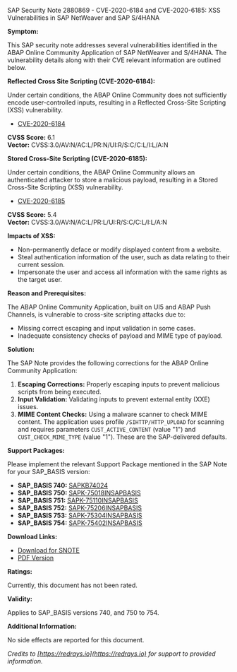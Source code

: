 SAP Security Note 2880869 - CVE-2020-6184 and CVE-2020-6185: XSS Vulnerabilities in SAP NetWeaver and SAP S/4HANA

**Symptom:**

This SAP security note addresses several vulnerabilities identified in the ABAP Online Community Application of SAP NetWeaver and S/4HANA. The vulnerability details along with their CVE relevant information are outlined below.

**Reflected Cross Site Scripting (CVE-2020-6184):**

Under certain conditions, the ABAP Online Community does not sufficiently encode user-controlled inputs, resulting in a Reflected Cross-Site Scripting (XSS) vulnerability.

- [CVE-2020-6184](https://cve.mitre.org/cgi-bin/cvename.cgi?name=CVE-2020-6184)

**CVSS Score:** 6.1  
**Vector:** CVSS:3.0/AV:N/AC:L/PR:N/UI:R/S:C/C:L/I:L/A:N

**Stored Cross-Site Scripting (CVE-2020-6185):**

Under certain conditions, the ABAP Online Community allows an authenticated attacker to store a malicious payload, resulting in a Stored Cross-Site Scripting (XSS) vulnerability.

- [CVE-2020-6185](https://cve.mitre.org/cgi-bin/cvename.cgi?name=CVE-2020-6185)

**CVSS Score:** 5.4  
**Vector:** CVSS:3.0/AV:N/AC:L/PR:L/UI:R/S:C/C:L/I:L/A:N

**Impacts of XSS:**

- Non-permanently deface or modify displayed content from a website.
- Steal authentication information of the user, such as data relating to their current session.
- Impersonate the user and access all information with the same rights as the target user.

**Reason and Prerequisites:**

The ABAP Online Community Application, built on UI5 and ABAP Push Channels, is vulnerable to cross-site scripting attacks due to:

- Missing correct escaping and input validation in some cases.
- Inadequate consistency checks of payload and MIME type of payload.

**Solution:**

The SAP Note provides the following corrections for the ABAP Online Community Application:

1. **Escaping Corrections:** Properly escaping inputs to prevent malicious scripts from being executed.
2. **Input Validation:** Validating inputs to prevent external entity (XXE) issues.
3. **MIME Content Checks:** Using a malware scanner to check MIME content. The application uses profile `/SIHTTP/HTTP_UPLOAD` for scanning and requires parameters `CUST_ACTIVE_CONTENT` (value "1") and `CUST_CHECK_MIME_TYPE` (value "1"). These are the SAP-delivered defaults.

**Support Packages:**

Please implement the relevant Support Package mentioned in the SAP Note for your SAP_BASIS version:

- **SAP_BASIS 740:** [SAPKB74024](https://me.sap.com/supportpackage/SAPKB74024)
- **SAP_BASIS 750:** [SAPK-75018INSAPBASIS](https://me.sap.com/supportpackage/SAPK-75018INSAPBASIS)
- **SAP_BASIS 751:** [SAPK-75110INSAPBASIS](https://me.sap.com/supportpackage/SAPK-75110INSAPBASIS)
- **SAP_BASIS 752:** [SAPK-75206INSAPBASIS](https://me.sap.com/supportpackage/SAPK-75206INSAPBASIS)
- **SAP_BASIS 753:** [SAPK-75304INSAPBASIS](https://me.sap.com/supportpackage/SAPK-75304INSAPBASIS)
- **SAP_BASIS 754:** [SAPK-75402INSAPBASIS](https://me.sap.com/supportpackage/SAPK-75402INSAPBASIS)

**Download Links:**

- [Download for SNOTE](https://notesdownloads.sap.com/note/0040000000199212020)
- [PDF Version](https://userapps.support.sap.com/sap/support/sfm/notes/print/0002880869?language=en-US&token=91EE8033536CDB9273A40855689EAC25)

**Ratings:**

Currently, this document has not been rated.

**Validity:**

Applies to SAP_BASIS versions 740, and 750 to 754.

**Additional Information:**

No side effects are reported for this document.

*Credits to [https://redrays.io](https://redrays.io) for support to provided information.*